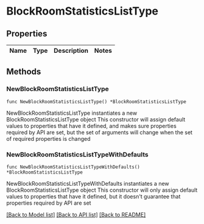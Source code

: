 # BlockRoomStatisticsListType

## Properties

Name | Type | Description | Notes
------------ | ------------- | ------------- | -------------

## Methods

### NewBlockRoomStatisticsListType

`func NewBlockRoomStatisticsListType() *BlockRoomStatisticsListType`

NewBlockRoomStatisticsListType instantiates a new BlockRoomStatisticsListType object
This constructor will assign default values to properties that have it defined,
and makes sure properties required by API are set, but the set of arguments
will change when the set of required properties is changed

### NewBlockRoomStatisticsListTypeWithDefaults

`func NewBlockRoomStatisticsListTypeWithDefaults() *BlockRoomStatisticsListType`

NewBlockRoomStatisticsListTypeWithDefaults instantiates a new BlockRoomStatisticsListType object
This constructor will only assign default values to properties that have it defined,
but it doesn't guarantee that properties required by API are set


[[Back to Model list]](../README.md#documentation-for-models) [[Back to API list]](../README.md#documentation-for-api-endpoints) [[Back to README]](../README.md)


